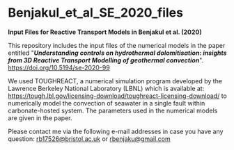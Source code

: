 # Benjakul_et_al_SE_2020_files
<b>Input Files for Reactive Transport Models in Benjakul et al. (2020)</b>

This repository includes the input files of the numerical models in the paper entitled "<b><i>Understanding controls on hydrothermal dolomitisation: insights from 3D Reactive Transport Modelling of geothermal convection</i></b>".
https://doi.org/10.5194/se-2020-99

We used TOUGHREACT, a numerical simulation program developed by the Lawrence Berkeley National Laboratory (LBNL) which is available at: https://tough.lbl.gov/licensing-download/toughreact-licensing-download/ to numerically model the convection of seawater in a single fault within carbonate-hosted system. The parameters used in the numerical models are given in the paper.

Please contact me via the following e-mail addresses in case you have any question:
rb17526@bristol.ac.uk or rbenjaku@gmail.com
